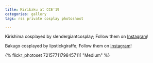 ```yaml
---
title: Kiribaku at CCE'19
categories: gallery
tags: rss private cosplay photoshoot

---
```


Kirishima cosplayed by slendergiantcosplay; Follow them on [Instagram](https://www.instagram.com/slendergiantcosplay)!

Bakugo cosplayed by lipstickgiraffe; Follow them on [Instagram](https://www.instagram.com/lipstickgiraffe)!

{% flickr_photoset 72157711798457111 "Medium" %}